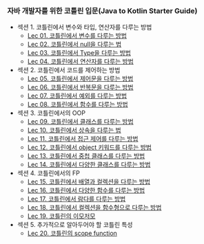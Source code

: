 ### 자바 개발자를 위한 코틀린 입문(Java to Kotlin Starter Guide)
- 섹션 1. 코틀린에서 변수와 타입, 연산자를 다루는 방법
  - [Lec 01. 코틀린에서 변수를 다루는 방법](java-to-kotlin-starter-guide/01.variable.md)
  - [Lec 02. 코틀린에서 null을 다루는 법](java-to-kotlin-starter-guide/02.nullable.md)
  - [Lec 03. 코틀린에서 Type을 다루는 방법](java-to-kotlin-starter-guide/03.type.md)
  - [Lec 04. 코틀린에서 연산자를 다루는 방법](java-to-kotlin-starter-guide/04.operator.md)
- 섹션 2. 코틀린에서 코드를 제어하는 방법
  - [Lec 05. 코틀린에서 제어문을 다루는 방법](java-to-kotlin-starter-guide/05.control.md)
  - [Lec 06. 코틀린에서 반복문을 다루는 방법](java-to-kotlin-starter-guide/06.loop.md)
  - [Lec 07. 코틀린에서 예외를 다루는 방법](java-to-kotlin-starter-guide/07.exception.md)
  - [Lec 08. 코틀린에서 함수를 다루는 방법](java-to-kotlin-starter-guide/08.function.md)
- 섹션 3. 코틀린에서의 OOP
  - [Lec 09. 코틀린에서 클래스를 다루는 방법](java-to-kotlin-starter-guide/09.class.md)
  - [Lec 10. 코틀린에서 상속을 다루는 법](java-to-kotlin-starter-guide/10.ingeritance.md)
  - [Lec 11. 코틀린에서 접근 제어를 다루는 방법](java-to-kotlin-starter-guide/11.visibility.md)
  - [Lec 12. 코틀린에서 object 키워드를 다루는 방법](java-to-kotlin-starter-guide/12.object.md)
  - [Lec 13. 코틀린에서 중첩 클래스를 다루는 방법](java-to-kotlin-starter-guide/13.nested-class.md)
  - [Lec 14. 코틀린에서 다양한 클래스를 다루는 방법](java-to-kotlin-starter-guide/14.extra-class.md)
- 섹션 4. 코틀린에서의 FP
  - [Lec 15. 코틀린에서 배열과 컬렉션을 다루는 방법](java-to-kotlin-starter-guide/15.array&list.md)
  - [Lec 16. 코틀린에서 다양한 함수를 다루는 방법](java-to-kotlin-starter-guide/16.function.md)
  - [Lec 17. 코틀린에서 람다를 다루는 방법](java-to-kotlin-starter-guide/17.lambda.md)
  - [Lec 18. 코틀린에서 컬렉션을 함수형으로 다루는 방법](java-to-kotlin-starter-guide/18.collection-fp.md)
  - [Lec 19. 코틀린의 이모저모](java-to-kotlin-starter-guide/19.kotlin-etc.md)
- 섹션 5. 추가적으로 알아두어야 할 코틀린 특성
  - [Lec 20. 코틀린의 scope function](java-to-kotlin-starter-guide/20.scope-function.md)
